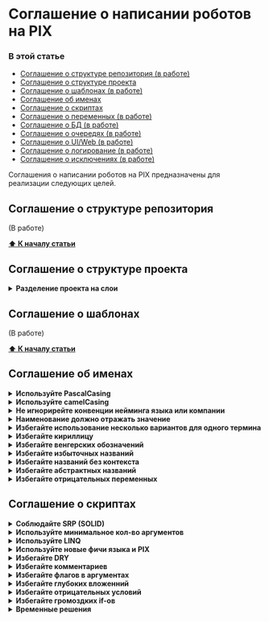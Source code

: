 # Соглашение о написании роботов на PIX

### В этой статье
- [Соглашение о структуре репозитория (в работе)](#соглашение-о-структуре-репозитория)
- [Соглашение о структуре проекта](#соглашение-о-структуре-проекта)
- [Соглашение о шаблонах (в работе)](#соглашение-о-шаблонах)
- [Соглашение об именах](#соглашение-об-именах)
- [Соглашение о скриптах](#соглашение-о-скриптах)
- [Соглашение о переменных (в работе)](#соглашение-о-переменных)
- [Соглашение о БД (в работе)](#соглашение-о-базе-данных)
- [Соглашение о очередях (в работе)](#соглашение-о-очередях)
- [Соглашение о UI/Web (в работе)](#соглашение-о-uiweb)
- [Соглашение о логирование (в работе)](#соглашение-о-логирование)
- [Соглашение о исключениях (в работе)](#соглашение-о-исключениях)

Соглашения о написании роботов на PIX предназначены для реализации следующих целей.

## Соглашение о структуре репозитория
(В работе)

**[⬆ К началу статьи](#в-этой-статье)**

## Соглашение о структуре проекта
<details>
    <summary><b>Разделение проекта на слои</b></summary>
Разбиение этого проекта на несколько слоев на основе обязанностей позволяет повысить удобство поддержки проекта

```console
├───Common (слой шаблонов и прочих файлов)
├───Helpers (слой независимых функций)
├───Infrastructure (слой сервисов)
│   ├───DataBase (сервис бд)
│   ├───Mail (сервис почты)
│   └───PIX Master (сервис мастера)
├───States (слой состояний)
│   ├───Init
│   │   └───Transactions
│   ├───GetSetTransaction
│   │   └───Transactions
│   ├───Process
│   │   └───Transactions
│   └───EndProcess
└───Tests (слой тестов)
    ├───IntegrationTests
    └───UnitTests
```

**[⬆ К началу статьи](#в-этой-статье)**

</details>

## Соглашение о шаблонах
(В работе)

**[⬆ К началу статьи](#в-этой-статье)**


## Соглашение об именах
<details>
    <summary><b>Используйте PascalCasing</b></summary>
Используйте регистр pascal (”PascalCasing”) и префиксы in, out, io при именовании параметров скрипта

**[⬆ К началу статьи](#в-этой-статье)**

</details>

<details>
    <summary><b>Используйте camelCasing</b></summary>
Используйте регистр camel (”camelCasing”) при именовании переменных в скриптах<p>

![camelCasing](/common/camelCasing.png)

**[⬆ К началу статьи](#в-этой-статье)**

</details>

<details>
    <summary><b>Не игнорирейте конвенции нейминга языка или компании</b></summary>
Мы должны знать общие правила нейминга в компании и своего языка программирования.
Наш код должен быть достаточно близок к индустрии, из которой будут приходить люди, чтобы его поддерживать и развивать.
В то же время в компании может быть своя прослойка правил,
чтобы поддержка большой кодовой базы была проще и инженеры могли легко переключаться между проектами.<p>

- [Правила и соглашения об именовании C#](https://learn.microsoft.com/ru-ru/dotnet/csharp/fundamentals/coding-style/identifier-names)

**[⬆ К началу статьи](#в-этой-статье)**

</details>

<details>
    <summary><b>Наименование должно отражать значение</b></summary>
Переменная — это какие-то данные, какое-то значение, но не стоит её так и называть.
Конкретизируйте. Что за значение мы хотим в ней хранить? Так и назовём переменную.<p>

![domainName](/common/domainName.png)

**[⬆ К началу статьи](#в-этой-статье)**

</details>

<details>
    <summary><b>Избегайте использование несколько вариантов для одного термина</b></summary>
Можно встретить варианты нейминга одних и тех же терминов,
поэтому лучше обговаривать найминг или вести глоссарий<p>

Примеры:<br>
> Поставщик: provider, supplier, vendor, contractor -> suplier<br>
> Заказчик: customer, client, consumer -> customer<br>
> Цена: price, rate, cost, pricing, worth -> price<br>
> Объем: volume, amount, size, bulk, quantity -> volume<br>
> Склад: warehouse, storage, store, storehouse -> storehouse

**[⬆ К началу статьи](#в-этой-статье)**

</details>

<details>
    <summary><b>Избегайте кириллицу</b></summary>
В языках программирования принятно писать используя ASCII Characters,
используя кириллицу появятся недопонимание со стороны других разработчиков и есть риск появления ошибок кодировки<p>

![ruCharts](/common/ruCharts.png)

**[⬆ К началу статьи](#в-этой-статье)**

</details>

<details>
    <summary><b>Избегайте венгерских обозначений</b></summary>
Венгерская нотация повторяет тип, который уже присутствует в объявлении.
Это бессмысленно, поскольку PIX Studio идентифицируют тип.<p>

![FixHungarianNotation](/common/FixHungarianNotation.png)

**[⬆ К началу статьи](#в-этой-статье)**

</details>

<details>
    <summary><b>Избегайте избыточных названий</b></summary>
В название добавляется тип переменной или избыточный префикс названия объекта.
В итоге мы читаем код как «добавлено дата время» или «корзина — айди корзины».<p>

![Context](/common/Context.png)

**[⬆ К началу статьи](#в-этой-статье)**

</details>

<details>
    <summary><b>Избегайте названий без контекста</b></summary>
Только благодаря значениям  мы поняли, что за source имеется в виду, в каком смысле употреблены state, status.
Без значений всё усложняется — придётся отвлекаться и уточнять, о чём идёт речь.<p>

![NotContext](/common/NotContext.png)

**[⬆ К началу статьи](#в-этой-статье)**

</details>

<details>
    <summary><b>Избегайте абстрактных названий</b></summary>
По названию свойств сложно догадаться, о чём идёт речь.
Почему бы не назвать свойства именем метрики, которую они несут?
Не нужно придумывать лишние обозначения, которые не применяются в реальной жизни.<p>

![Abstract](/common/Abstract.png)

**[⬆ К началу статьи](#в-этой-статье)**

</details>

<details>
    <summary><b>Избегайте отрицательных переменных</b></summary>
Отрицательные переменные сложные в понимании, а если в коде есть не отрицательные переменные, то легко запутаться<p>

![NotVariables](/common/NotVariables.png)

**[⬆ К началу статьи](#в-этой-статье)**

</details>

## Соглашение о скриптах
<details>
    <summary><b>Соблюдайте SRP (SOLID)</b></summary>

SRP – принцип единой ответственности. Этот принцип означает, что каждый скрипт в вашем коде должен выполнять одну операцию.<p>

**[⬆ К началу статьи](#в-этой-статье)**

</details>

<details>
    <summary><b>Используйте минимальное кол-во аргументов</b></summary>

- Меньше - лучше
- Если скрипт принимает слишком много аргументов, возможно он нарушает SRP
- Большое кол-во аргументов - проблемы с тестированием
- Большое кол-во аргументов возможно стоит завернуть в объект(например словарь)
<p>

**[⬆ К началу статьи](#в-этой-статье)**

</details>

<details>
    <summary><b>Используйте LINQ</b></summary>

Используйте LINQ вместо циклов и встроенных активностей при работе с коллекциями<p>

Плюсы
- Компактный, умещается в одну активность
- Упрощает понимание запроса/алгоритма
- Гибкий, расширяемость и деревья выражений позволяют выполнить любой запрос 
- Наличие методы для паралельной обработки

Минусы
- Сложная отладка больших запросов
- Производительность (for > foreach > LINQ)

![UseLINQ](/common/UseLINQ.png)
![UseLINQ2](/common/UseLINQ2.png)

Исключения:
- При работе с внешними сервисами (файлы, почта, БД,UI)
- Большая бизнес логика

**[⬆ К началу статьи](#в-этой-статье)**

</details>

<details>
    <summary><b>Используйте новые фичи языка и PIX</b></summary>
Добавить

**[⬆ К началу статьи](#в-этой-статье)**

</details>

<details>
    <summary><b>Избегайте DRY</b></summary>
Добавить

**[⬆ К началу статьи](#в-этой-статье)**

</details>

<details>
    <summary><b>Избегайте комментариев</b></summary>
Комментарии не нужны, пишите самодокументируемый код.
Если комментарии необходимы, стоит задуматься об чистоте кода<p>

Исключения:
- TODO
- Поведения, противоречащее логике

**[⬆ К началу статьи](#в-этой-статье)**

</details>

<details>
    <summary><b>Избегайте флагов в аргументах</b></summary>

Лучше разделить на два например вместо CreateFile → CreateFile, CreateTempFile

**[⬆ К началу статьи](#в-этой-статье)**

</details>

</details>

<details>
    <summary><b>Избегайте глубоких вложенний</b></summary>
Добавить

**[⬆ К началу статьи](#в-этой-статье)**

</details>

</details>

<details>
    <summary><b>Избегайте отрицательных условий</b></summary>
Добавить

**[⬆ К началу статьи](#в-этой-статье)**

</details>

<details>
    <summary><b>Избегайте громоздких if-ов</b></summary>
Добавить

**[⬆ К началу статьи](#в-этой-статье)**

</details>

<details>
    <summary><b>Временные решения</b></summary>

- Если скрипт часто вызывается, замените его на контейнер (пока не решится вопрос логами)
- Создавайте таблицу кодом, а не активностью. (пока не появится возможность указывать null)

**[⬆ К началу статьи](#в-этой-статье)**

</details>
